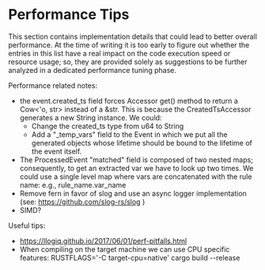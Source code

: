 # Performance Tips

This section contains implementation details that could lead to better overall performance.
At the time of writing it is too early to figure out whether the entries in this list have a real impact on the code execution speed or resource usage; so, they are provided solely as suggestions to be further analyzed in a dedicated performance tuning phase.

Performance related notes:

- the event.created_ts field forces Accessor get() method to return a Cow<'o, str> instead of a &str. This is because the CreatedTsAccessor generates a new String instance. We could:
    - Change the created_ts type from u64 to String
    - Add a "_temp_vars" field to the Event in which we put all the generated objects whose lifetime should be bound to the lifetime of the event itself.
- The ProcessedEvent "matched" field is composed of two nested maps; consequently, to get an extracted var we have to look up two times. We could use a single level map where vars are concatenated with the rule name: e.g., rule_name.var_name
- Remove fern in favor of slog and use an async logger implementation (see: https://github.com/slog-rs/slog )
- SIMD?


Useful tips:
- https://llogiq.github.io/2017/06/01/perf-pitfalls.html
-    When compiling on the target machine we can use CPU specific features: RUSTFLAGS='-C target-cpu=native' cargo build --release